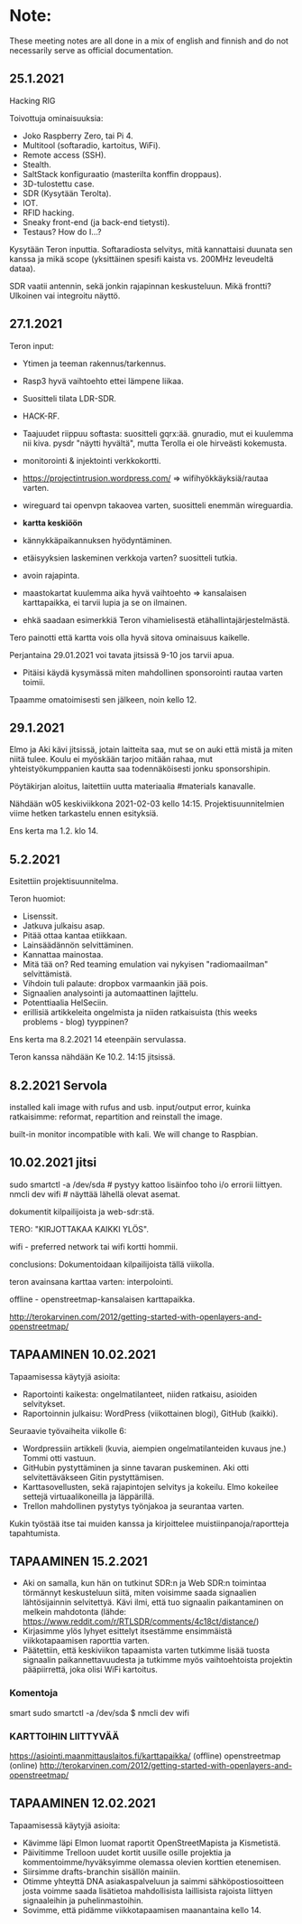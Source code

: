 # Note:
These meeting notes are all done in a mix of english and finnish and do not necessarily serve as official documentation.

## 25.1.2021

Hacking RIG

Toivottuja ominaisuuksia:

  * Joko Raspberry Zero, tai Pi 4.
  * Multitool (softaradio, kartoitus, WiFi).
  * Remote access (SSH).
  * Stealth.
  * SaltStack konfiguraatio (masterilta konffin droppaus).
  * 3D-tulostettu case.
  * SDR (Kysytään Terolta).
  * IOT.
  * RFID hacking.
  * Sneaky front-end (ja back-end tietysti).
  * Testaus? How do I...?

Kysytään Teron inputtia. Softaradiosta selvitys, mitä kannattaisi duunata sen kanssa ja mikä scope (yksittäinen spesifi kaista vs. 200MHz leveudeltä dataa).

SDR vaatii antennin, sekä jonkin rajapinnan keskusteluun. Mikä frontti? Ulkoinen vai integroitu näyttö.

## 27.1.2021

Teron input:
* Ytimen ja teeman rakennus/tarkennus.
* Rasp3 hyvä vaihtoehto ettei lämpene liikaa.
* Suositteli tilata LDR-SDR.
* HACK-RF.
* Taajuudet riippuu softasta: suositteli gqrx:ää. gnuradio, mut ei kuulemma nii kiva. pysdr "näytti hyvältä", mutta Terolla ei ole hirveästi kokemusta.
* monitorointi & injektointi verkkokortti.
* https://projectintrusion.wordpress.com/ => wifihyökkäyksiä/rautaa varten.
* wireguard tai openvpn takaovea varten, suositteli enemmän wireguardia.


* **kartta keskiöön**
* kännykkäpaikannuksen hyödyntäminen.
* etäisyyksien laskeminen verkkoja varten? suositteli tutkia.
* avoin rajapinta.
* maastokartat kuulemma aika hyvä vaihtoehto => kansalaisen karttapaikka, ei tarvii lupia ja se on ilmainen.
* ehkä saadaan esimerkkiä Teron vihamielisestä etähallintajärjestelmästä.

Tero painotti että kartta vois olla hyvä sitova ominaisuus kaikelle.

Perjantaina 29.01.2021 voi tavata jitsissä 9-10 jos tarvii apua.
* Pitäisi käydä kysymässä miten mahdollinen sponsorointi rautaa varten toimii.

Tpaamme omatoimisesti sen jälkeen, noin kello 12.

## 29.1.2021

Elmo ja Aki kävi jitsissä, jotain laitteita saa, mut se on auki että mistä ja miten niitä tulee.
Koulu ei myöskään tarjoo mitään rahaa, mut yhteistyökumppanien kautta saa todennäköisesti jonku sponsorshipin.

Pöytäkirjan aloitus, laitettiin uutta materiaalia #materials kanavalle.

Nähdään w05 keskiviikkona 2021-02-03 kello 14:15. Projektisuunnitelmien viime hetken tarkastelu ennen esityksiä.

Ens kerta ma 1.2. klo 14.

## 5.2.2021

Esitettiin projektisuunnitelma.

Teron huomiot:
* Lisenssit.
* Jatkuva julkaisu asap.
* Pitää ottaa kantaa etiikkaan.
* Lainsäädännön selvittäminen.
* Kannattaa mainostaa.
* Mitä tää on? Red teaming emulation vai nykyisen "radiomaailman" selvittämistä.
* Vihdoin tuli palaute: dropbox varmaankin jää pois.
* Signaalien analysointi ja automaattinen lajittelu.
* Potenttiaalia HelSeciin.
* erillisiä artikkeleita ongelmista ja niiden ratkaisuista (this weeks problems - blog) tyyppinen?

Ens kerta ma 8.2.2021 14 eteenpäin servulassa.

Teron kanssa nähdään Ke 10.2. 14:15 jitsissä.

## 8.2.2021 Servola
installed kali image with rufus and usb.
input/output error, kuinka ratkaisimme: reformat, repartition and reinstall the image.

built-in monitor incompatible with kali. We will change to Raspbian.

## 10.02.2021 jitsi
sudo smartctl -a /dev/sda # pystyy kattoo lisäinfoo toho i/o errorii liittyen.
nmcli dev wifi # näyttää lähellä olevat asemat.


dokumentit kilpailijoista ja web-sdr:stä.

TERO: "KIRJOTTAKAA KAIKKI YLÖS".

wifi - preferred network tai wifi kortti hommii.

conclusions: Dokumentoidaan kilpailijoista tällä viikolla.

teron avainsana karttaa varten: interpolointi.

offline - openstreetmap-kansalaisen karttapaikka.

http://terokarvinen.com/2012/getting-started-with-openlayers-and-openstreetmap/

## TAPAAMINEN 10.02.2021

Tapaamisessa käytyjä asioita:

  * Raportointi kaikesta: ongelmatilanteet, niiden ratkaisu, asioiden selvitykset.
  * Raportoinnin julkaisu: WordPress (viikottainen blogi), GitHub (kaikki). 


Seuraavie työvaiheita viikolle 6:

  * Wordpressiin artikkeli (kuvia, aiempien ongelmatilanteiden kuvaus jne.) Tommi otti vastuun.
  * GitHubin pystyttäminen ja sinne tavaran puskeminen. Aki otti selvitettäväkseen Gitin pystyttämisen.
  * Karttasovellusten, sekä rajapintojen selvitys ja kokeilu. Elmo kokeilee settejä virtuaalikoneilla ja läppärillä.
  * Trellon mahdollinen pystytys työnjakoa ja seurantaa varten.

Kukin työstää itse tai muiden kanssa ja kirjoittelee muistiinpanoja/raportteja tapahtumista.

## TAPAAMINEN 15.2.2021

* Aki on samalla, kun hän on tutkinut SDR:n ja Web SDR:n toimintaa törmännyt keskusteluun siitä, miten voisimme saada signaalien lähtösijainnin selvitettyä. Kävi ilmi, että tuo signaalin paikantaminen on melkein mahdotonta (lähde: https://www.reddit.com/r/RTLSDR/comments/4c18ct/distance/)
* Kirjasimme ylös lyhyet esittelyt itsestämme ensimmäistä viikkotapaamisen raporttia varten.
* Päätettiin, että keskiviikon tapaamista varten tutkimme lisää tuosta signaalin paikannettavuudesta ja tutkimme myös vaihtoehtoista projektin pääpiirrettä, joka olisi WiFi kartoitus.

### Komentoja

smart
sudo smartctl -a /dev/sda
$ nmcli dev wifi

### KARTTOIHIN LIITTYVÄÄ

https://asiointi.maanmittauslaitos.fi/karttapaikka/ (offline)
openstreetmap (online)
http://terokarvinen.com/2012/getting-started-with-openlayers-and-openstreetmap/

## TAPAAMINEN 12.02.2021

Tapaamisessä käytyjä asioita:

* Kävimme läpi Elmon luomat raportit OpenStreetMapista ja Kismetistä.
* Päivitimme Trelloon uudet kortit uusille osille projektia ja kommentoimme/hyväksyimme olemassa olevien korttien etenemisen.
* Siirsimme drafts-branchin sisällön mainiin.
* Otimme yhteyttä DNA asiakaspalveluun ja saimmi sähköpostiosoitteen josta voimme saada lisätietoa mahdollisista laillisista rajoista liittyen signaaleihin ja puhelinmastoihin.
* Sovimme, että pidämme viikkotapaamisen maanantaina kello 14.
